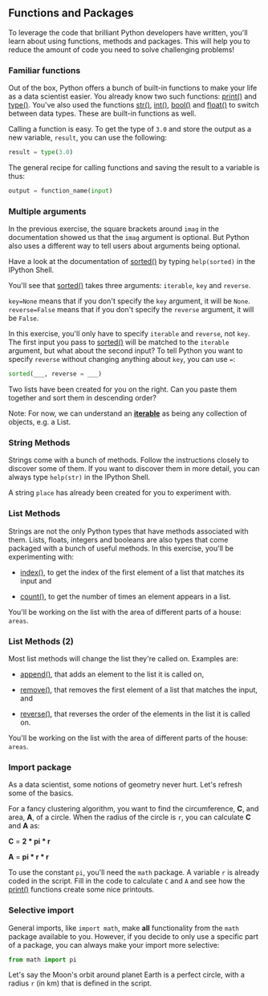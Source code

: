 ## Functions and Packages
To leverage the code that brilliant Python developers have written, you'll learn about using functions, methods and packages. This will help you to reduce the amount of code you need to solve challenging problems!

### Familiar functions
Out of the box, Python offers a bunch of built-in functions to make your life as a data scientist easier. You already know two such functions: [print()](https://docs.python.org/3/library/functions.html#print) and [type()](https://docs.python.org/3/library/functions.html#type). You've also used the functions [str()](https://docs.python.org/3/library/functions.html#func-str), [int()](https://docs.python.org/3/library/functions.html#int), [bool()](https://docs.python.org/3/library/functions.html#bool) and [float()](https://docs.python.org/3/library/functions.html#float) to switch between data types. These are built-in functions as well.

Calling a function is easy. To get the type of `3.0` and store the output as a new variable, `result`, you can use the following:

```python
result = type(3.0)
```

The general recipe for calling functions and saving the result to a variable is thus:

```python
output = function_name(input)
```

### Multiple arguments
In the previous exercise, the square brackets around `imag` in the documentation showed us that the `imag` argument is optional. But Python also uses a different way to tell users about arguments being optional.

Have a look at the documentation of [sorted()](https://docs.python.org/3/library/functions.html#sorted) by typing `help(sorted)` in the IPython Shell.

You'll see that [sorted()](https://docs.python.org/3/library/functions.html#sorted) takes three arguments: `iterable`, `key` and `reverse`.

`key=None` means that if you don't specify the `key` argument, it will be `None`. `reverse=False` means that if you don't specify the `reverse` argument, it will be `False`.

In this exercise, you'll only have to specify `iterable` and `reverse`, not `key`. The first input you pass to [sorted()](https://docs.python.org/3/library/functions.html#sorted) will be matched to the `iterable` argument, but what about the second input? To tell Python you want to specify `reverse` without changing anything about `key`, you can use `=`:

```python
sorted(___, reverse = ___)
```

Two lists have been created for you on the right. Can you paste them together and sort them in descending order?

Note: For now, we can understand an [**iterable**](https://docs.python.org/2/glossary.html#term-iterable) as being any collection of objects, e.g. a List.

### String Methods
Strings come with a bunch of methods. Follow the instructions closely to discover some of them. If you want to discover them in more detail, you can always type `help(str)` in the IPython Shell.

A string `place` has already been created for you to experiment with.

### List Methods
Strings are not the only Python types that have methods associated with them. Lists, floats, integers and booleans are also types that come packaged with a bunch of useful methods. In this exercise, you'll be experimenting with:

* [index()](https://docs.python.org/3/library/stdtypes.html#str.index), to get the index of the first element of a list that matches its input and

* [count()](https://docs.python.org/3/library/stdtypes.html#str.count), to get the number of times an element appears in a list.

You'll be working on the list with the area of different parts of a house: `areas`.

### List Methods (2)
Most list methods will change the list they're called on. Examples are:

* [append()](https://docs.python.org/3/library/stdtypes.html#typesseq-mutable), that adds an element to the list it is called on,

* [remove()](https://docs.python.org/3/library/stdtypes.html#typesseq-mutable), that removes the first element of a list that matches the input, and

* [reverse()](https://docs.python.org/3/library/stdtypes.html#typesseq-mutable), that reverses the order of the elements in the list it is called on.

You'll be working on the list with the area of different parts of the house: `areas`.

### Import package
As a data scientist, some notions of geometry never hurt. Let's refresh some of the basics.

For a fancy clustering algorithm, you want to find the circumference, **C**, and area, **A**, of a circle. When the radius of the circle is `r`, you can calculate **C** and **A** as:


**C** = **2 * pi * r**

**A** = **pi * r * r**

To use the constant `pi`, you'll need the `math` package. A variable `r` is already coded in the script. Fill in the code to calculate `C` and `A` and see how the [print()](https://docs.python.org/3/library/functions.html#print) functions create some nice printouts.

### Selective import
General imports, like `import math`, make **all** functionality from the `math` package available to you. However, if you decide to only use a specific part of a package, you can always make your import more selective:

```python
from math import pi
```

Let's say the Moon's orbit around planet Earth is a perfect circle, with a radius `r` (in km) that is defined in the script.